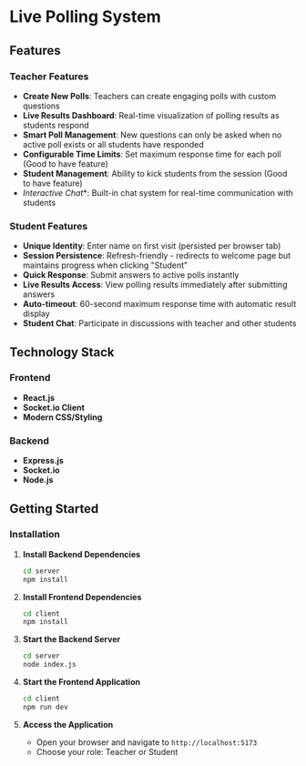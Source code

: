 #  Live Polling System

## Features

###  Teacher Features
- **Create New Polls**: Teachers can create engaging polls with custom questions
- **Live Results Dashboard**: Real-time visualization of polling results as students respond
- **Smart Poll Management**: New questions can only be asked when no active poll exists or all students have responded
- **Configurable Time Limits**: Set maximum response time for each poll (Good to have feature)
- **Student Management**: Ability to kick students from the session (Good to have feature)
- *Interactive Chat**: Built-in chat system for real-time communication with students

### Student Features
- **Unique Identity**: Enter name on first visit (persisted per browser tab)
- **Session Persistence**: Refresh-friendly - redirects to welcome page but maintains progress when clicking "Student"
- **Quick Response**: Submit answers to active polls instantly
- **Live Results Access**: View polling results immediately after submitting answers
- **Auto-timeout**: 60-second maximum response time with automatic result display
- **Student Chat**: Participate in discussions with teacher and other students

## Technology Stack

### Frontend
- **React.js**
- **Socket.io Client**
- **Modern CSS/Styling**

### Backend
- **Express.js**
- **Socket.io**
- **Node.js**

## Getting Started

### Installation

1. **Install Backend Dependencies**
   ```bash
   cd server
   npm install
   ```

2. **Install Frontend Dependencies**
   ```bash
   cd client
   npm install
   ```

3. **Start the Backend Server**
   ```bash
   cd server
   node index.js
   ```

4. **Start the Frontend Application**
   ```bash
   cd client
   npm run dev
   ```

5. **Access the Application**
   - Open your browser and navigate to `http://localhost:5173`
   - Choose your role: Teacher or Student

